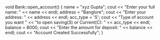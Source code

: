 void Bank::open_account()
{
    name = "xyz Gupta";
    cout << "Enter your full name: "
         << name << endl;
    address = "Banglore";
    cout << "Enter your address: "
         << address << endl;
    acc_type = 'S';
    cout << "Type of account you want "
         << "to open saving(S) or Current(C): "
         << acc_type << endl;
    balance = 8000;
    cout << "Enter the amount for deposit: "
         << balance << endl;
    cout << "Account Created Successfully";
}
